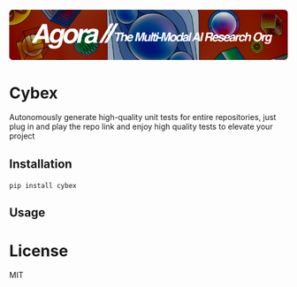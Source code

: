 [![Multi-Modality](agorabanner.png)](https://discord.gg/qUtxnK2NMf)

# Cybex
Autonomously generate high-quality unit tests for entire repositories, just plug in and play the repo link and enjoy high quality tests to elevate your project


## Installation
`pip install cybex`


## Usage


# License
MIT



